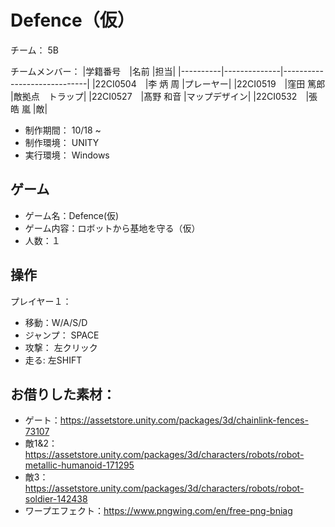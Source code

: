 # Defence（仮）

チーム： 5B

チームメンバー：
|学籍番号　|名前          |担当|
|----------|--------------|-----------------------------|
|22CI0504　|李 炳 周      |プレーヤー|
|22CI0519　|窪田 篤郎     |敵拠点　トラップ|
|22CI0527　|髙野 和音     |マップデザイン|
|22CI0532　|張 皓 嵐      |敵|

- 制作期間： 10/18 ~ 
- 制作環境： UNITY
- 実行環境： Windows

## ゲーム
- ゲーム名：Defence(仮)
- ゲーム内容：ロボットから基地を守る（仮）
- 人数：１

## 操作

プレイヤー１：
- 移動：W/A/S/D
- ジャンプ： SPACE
- 攻撃： 左クリック
- 走る: 左SHIFT

## お借りした素材：
- ゲート：https://assetstore.unity.com/packages/3d/chainlink-fences-73107
- 敵1&2：https://assetstore.unity.com/packages/3d/characters/robots/robot-metallic-humanoid-171295
- 敵3：https://assetstore.unity.com/packages/3d/characters/robots/robot-soldier-142438
- ワープエフェクト：https://www.pngwing.com/en/free-png-bniag
